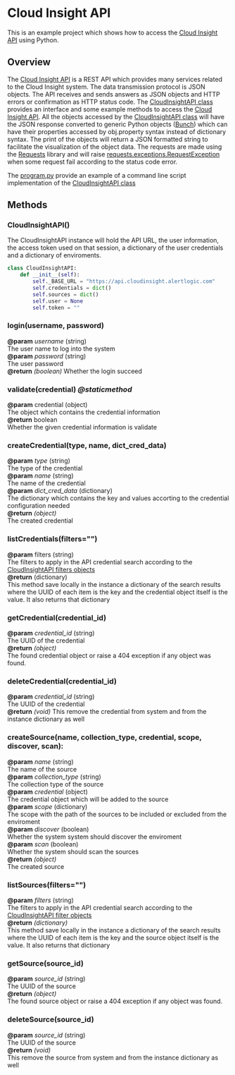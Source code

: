 # Cloud Insight API

This is an example project which shows how to access the [Cloud Insight API](https://console.cloudinsight.alertlogic.com/api/) using Python.

## Overview
The [Cloud Insight API](https://console.cloudinsight.alertlogic.com/api/) is a REST API which provides many services related to the Cloud Insight system.
The data transmission protocol is JSON objects. The API receives and sends answers as JSON objects and HTTP errors or confirmation as HTTP status code.
The [CloudInsightAPI class](cloudInsightAPI.py)  provides an interface and some example methods to access the [Cloud Insight API](https://console.cloudinsight.alertlogic.com/api/). All the objects accessed by the [CloudInsightAPI class](cloudInsightAPI.py) will have the JSON response converted to generic Python objects ([Bunch](https://github.com/dsc/bunch)) which can have their properties accessed by obj.property syntax instead of dictionary syntax. The print of the objects will return a JSON formatted string to facilitate the visualization of the object data.
The requests are made using the [Requests](http://docs.python-requests.org/en/latest/) library and will raise [requests.exceptions.RequestException](http://docs.python-requests.org/en/latest/api/#requests.exceptions.RequestException) when some request fail according to the status code error.

The [program.py](program.py) provide an example of a command line script implementation of the [CloudInsightAPI class](cloudInsightAPI.py)

## Methods

### CloudInsightAPI()
The CloudInsightAPI instance will hold the API URL, the user information, the access token used on that session, a dictionary of the user credentials and a dictionary of enviroments.

```python
class CloudInsightAPI:
	def __init__(self):
		self._BASE_URL = "https://api.cloudinsight.alertlogic.com"
		self.credentials = dict()
		self.sources = dict()
		self.user = None
		self.token = ""
```

### login(username, password)
**@param** _username_ (string)  
The user name to log into the system  
**@param** _password_ (string)  
The user password  
**@return** _(boolean)_
Whether the login succeed

### validate(credential) _@staticmethod_
**@param** credential (object)  
The object which contains the credential information  
**@return** boolean  
Whether the given credential information is validate  

### createCredential(type, name, dict_cred_data)
 **@param** _type_ (string)  
 The type of the credential  
 **@param** _name_ (string)  
 The name of the credential  
 **@param** _dict_cred_data_ (dictionary)  
 The dictionary which contains the key and values accorting to the credential configuration needed  
 **@return** _(object)_  
 The created credential  
 
### listCredentials(filters="")
**@param** filters (string)  
The filters to apply in the API credential search according to the [CloudInsightAPI filters objects](https://console.cloudinsight.alertlogic.com/api/sources/#api-_footer)  
**@return** (dictionary)  
This method save locally in the instance a dictionary of the search results where the UUID of each item is the key and the credential object itself is the value. It also returns that dictionary

### getCredential(credential_id)
**@param** _credential_id_ (string)  
The UUID of the credential  
**@return** _(object)_  
The found credential object or raise a 404 exception if any object was found.  

### deleteCredential(credential_id)
**@param** _credential_id_ (string)  
The UUID of the credential  
**@return** _(void)_ 
This remove the credential from system and from the instance dictionary as well  

### createSource(name, collection_type, credential, scope, discover, scan):
**@param** _name_ (string)  
The name of the source  
**@param** _collection_type_ (string)  
The collection type of the source  
**@param** _credential_ (object)  
The credential object which will be added to the source  
**@param** _scope_ (dictionary)  
The scope with the path of the sources to be included or excluded from the enviroment  
**@param** _discover_ (boolean)  
Whether the system system should discover the enviroment  
**@param** _scan_ (boolean)  
Whether the system should scan the sources  
**@return** _(object)_  
The created source   

### listSources(filters="")
**@param** _filters_ (string)  
The filters to apply in the API credential search according to the [CloudInsightAPI filter objects](https://console.cloudinsight.alertlogic.com/api/sources/#api-_footer)  
**@return** _(dictionary)_  
This method save locally in the instance a dictionary of the search results where the UUID of each item is the key and the source object itself is the value. It also returns that dictionary

### getSource(source_id)
**@param** _source_id_ (string)  
The UUID of the source  
**@return** _(object)_  
The found source object or raise a 404 exception if any object was found.  

### deleteSource(source_id)
**@param** _source_id_ (string)  
The UUID of the source  
**@return** _(void)_  
This remove the source from system and from the instance dictionary as well  